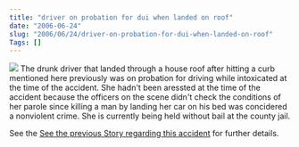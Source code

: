 ```yaml
--- 
title: "driver on probation for dui when landed on roof"
date: "2006-06-24"
slug: "2006/06/24/driver-on-probation-for-dui-when-landed-on-roof"
Tags: []
---
```

<img src="http://michael.thegrebs.com/wp-content/uploads/2006/06/car.jpg" />
The drunk driver that landed through a house roof after hitting a curb mentioned here previously was on probation for driving while intoxicated at the time of the accident. She hadn't been aressted at the time of the accident because the officers on the scene didn't check the conditions of her parole since killing a man by landing her car on his bed was concidered a nonviolent crime. She is currently being held without bail at the county jail.

See the <a href="http://michael.thegrebs.com/2006/06/17/car-flies-through-roof-kills-man-in-bed/">See the previous Story regarding this accident</a> for further details.
